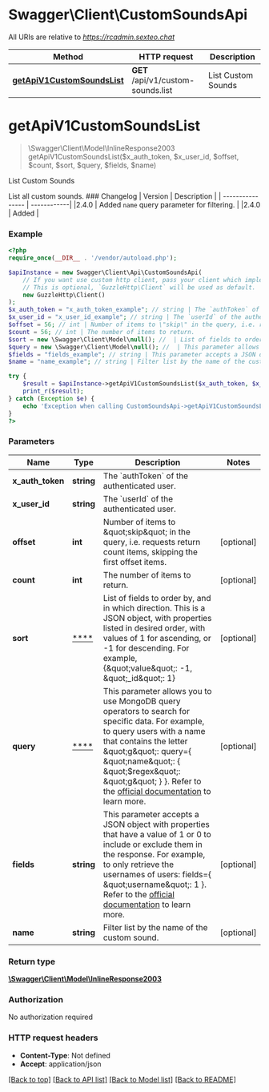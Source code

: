 # Swagger\Client\CustomSoundsApi

All URIs are relative to *https://rcadmin.sexteo.chat*

Method | HTTP request | Description
------------- | ------------- | -------------
[**getApiV1CustomSoundsList**](CustomSoundsApi.md#getapiv1customsoundslist) | **GET** /api/v1/custom-sounds.list | List Custom Sounds

# **getApiV1CustomSoundsList**
> \Swagger\Client\Model\InlineResponse2003 getApiV1CustomSoundsList($x_auth_token, $x_user_id, $offset, $count, $sort, $query, $fields, $name)

List Custom Sounds

List all custom sounds.   ### Changelog | Version      | Description |  | ---------------- | ------------| |2.4.0            | Added `name` query parameter for filtering.      | |2.4.0            | Added       |

### Example
```php
<?php
require_once(__DIR__ . '/vendor/autoload.php');

$apiInstance = new Swagger\Client\Api\CustomSoundsApi(
    // If you want use custom http client, pass your client which implements `GuzzleHttp\ClientInterface`.
    // This is optional, `GuzzleHttp\Client` will be used as default.
    new GuzzleHttp\Client()
);
$x_auth_token = "x_auth_token_example"; // string | The `authToken` of the authenticated user.
$x_user_id = "x_user_id_example"; // string | The `userId` of the authenticated user.
$offset = 56; // int | Number of items to \"skip\" in the query, i.e. requests return count items, skipping the first offset items.
$count = 56; // int | The number of items to return.
$sort = new \Swagger\Client\Model\null(); //  | List of fields to order by, and in which direction. This is a JSON object, with properties listed in desired order, with values of 1 for ascending, or -1 for descending. For example, {\"value\": -1, \"_id\": 1}
$query = new \Swagger\Client\Model\null(); //  | This parameter allows you to use MongoDB query operators to search for specific data. For example, to query users with a name that contains the letter \"g\": query={ \"name\": { \"$regex\": \"g\" } }. Refer to the [official documentation](https://developer.rocket.chat/apidocs/query-parameters#query-and-fields) to learn more.
$fields = "fields_example"; // string | This parameter accepts a JSON object with properties that have a value of 1 or 0 to include or exclude them in the response. For example, to only retrieve the usernames of users: fields={ \"username\": 1 }. Refer to the [official documentation](https://developer.rocket.chat/apidocs/query-parameters#query-and-fields) to learn more.
$name = "name_example"; // string | Filter list by the name of the custom sound.

try {
    $result = $apiInstance->getApiV1CustomSoundsList($x_auth_token, $x_user_id, $offset, $count, $sort, $query, $fields, $name);
    print_r($result);
} catch (Exception $e) {
    echo 'Exception when calling CustomSoundsApi->getApiV1CustomSoundsList: ', $e->getMessage(), PHP_EOL;
}
?>
```

### Parameters

Name | Type | Description  | Notes
------------- | ------------- | ------------- | -------------
 **x_auth_token** | **string**| The &#x60;authToken&#x60; of the authenticated user. |
 **x_user_id** | **string**| The &#x60;userId&#x60; of the authenticated user. |
 **offset** | **int**| Number of items to \&quot;skip\&quot; in the query, i.e. requests return count items, skipping the first offset items. | [optional]
 **count** | **int**| The number of items to return. | [optional]
 **sort** | [****](../Model/.md)| List of fields to order by, and in which direction. This is a JSON object, with properties listed in desired order, with values of 1 for ascending, or -1 for descending. For example, {\&quot;value\&quot;: -1, \&quot;_id\&quot;: 1} | [optional]
 **query** | [****](../Model/.md)| This parameter allows you to use MongoDB query operators to search for specific data. For example, to query users with a name that contains the letter \&quot;g\&quot;: query&#x3D;{ \&quot;name\&quot;: { \&quot;$regex\&quot;: \&quot;g\&quot; } }. Refer to the [official documentation](https://developer.rocket.chat/apidocs/query-parameters#query-and-fields) to learn more. | [optional]
 **fields** | **string**| This parameter accepts a JSON object with properties that have a value of 1 or 0 to include or exclude them in the response. For example, to only retrieve the usernames of users: fields&#x3D;{ \&quot;username\&quot;: 1 }. Refer to the [official documentation](https://developer.rocket.chat/apidocs/query-parameters#query-and-fields) to learn more. | [optional]
 **name** | **string**| Filter list by the name of the custom sound. | [optional]

### Return type

[**\Swagger\Client\Model\InlineResponse2003**](../Model/InlineResponse2003.md)

### Authorization

No authorization required

### HTTP request headers

 - **Content-Type**: Not defined
 - **Accept**: application/json

[[Back to top]](#) [[Back to API list]](../../README.md#documentation-for-api-endpoints) [[Back to Model list]](../../README.md#documentation-for-models) [[Back to README]](../../README.md)

